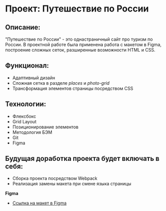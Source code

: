 # Проект: Путешествие по России

## Описание:
"Путешествие по России" - это однастраничный сайт про туризм по России. В проектной работе была применена работа с макетом в Figma, построение сложных сеток, разширенные возможности HTML и CSS.

## Функционал:

* Адаптивный дизайн
* Сложная сетка в разделе *places* и *photo-grid*
* Трансформация элементов страницы посредством CSS

## Технологии:

* Флексбокс
* Grid Layout
* Позиционирование элементов
* Методология БЭМ
* Git
* Figma

## Будущая доработка проекта будет включать в себя:

* Сборка проекта посредством Webpack
* Реализация замены макета при смене языка страницы



**Figma**

* [Ссылка на макет в Figma](https://www.figma.com/file/5S2WSbEFL6awjVWJ0NWL8Q/Sprint-3_-Russia-_-desktop-mobile?node-id=28503%3A0)

